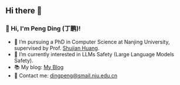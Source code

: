 ## Hi there 👋

<!--
**Deep1994/Deep1994** is a ✨ _special_ ✨ repository because its `README.md` (this file) appears on your GitHub profile.

Here are some ideas to get you started:

- 🔭 I’m currently working on ...
- 🌱 I’m currently learning ...
- 👯 I’m looking to collaborate on ...
- 🤔 I’m looking for help with ...
- 💬 Ask me about ...
- 📫 How to reach me: ...
- 😄 Pronouns: ...
- ⚡ Fun fact: ...
-->

### 👋 Hi, I'm Peng Ding (丁鹏)!

- 🏫 I’m pursuing a PhD in Computer Science at Nanjing University, supervised by Prof. [Shujian Huang](http://nlp.nju.edu.cn/huangsj/).  
- 🔬 I’m currently interested in LLMs Safety (Large Language Models Safety).  
- 📚 My blog: [My Blog](https://your-blog-url.com)  <!-- 可替换为中文博客名+链接 -->  
- 🤝 Contact me: dingpeng@smail.nju.edu.cn  

<!--
### 📊 GitHub 统计
![GitHub Stats](https://github-readme-stats.vercel.app/api?username=Deep1994&show_icons=true&theme=radical)
-->
